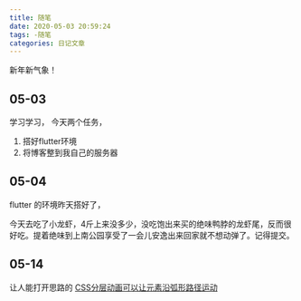 ```yaml
---
title: 随笔
date: 2020-05-03 20:59:24
tags: -随笔
categories: 日记文章
---
```


新年新气象！
<!-- more -->
## 05-03 
学习学习，
今天两个任务，
1. 搭好flutter环境
2. 将博客整到我自己的服务器

## 05-04
flutter 的环境昨天搭好了，

今天去吃了小龙虾，4斤上来没多少，没吃饱出来买的绝味鸭脖的龙虾尾，反而很好吃。提着绝味到上南公园享受了一会儿安逸出来回家就不想动弹了。记得提交。


## 05-14

让人能打开思路的 [CSS分层动画可以让元素沿弧形路径运动](https://jinlong.github.io/2016/01/14/moving-along-a-curved-path-in-css-with-layered-animation/)